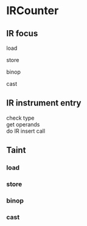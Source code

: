 # IRCounter

## IR focus

load

store

binop

cast


## IR instrument entry 

check type  
get operands  
do IR insert call  


## Taint

### load

### store

### binop

### cast